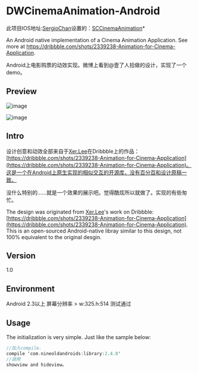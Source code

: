 # DWCinemaAnimation-Android
此项目IOS地址:[SergioChan](https://github.com/SergioChan)设置的：[SCCinemaAnimation](https://github.com/SergioChan/SCCinemaAnimation)*

An Android native implementation of a Cinema Animation Application. See more at https://dribbble.com/shots/2339238-Animation-for-Cinema-Application.

Android上电影购票的动效实现。微博上看到@壹了人拾做的设计，实现了一个demo。

## Preview

![image](https://raw.githubusercontent.com/DavidWangTM/DWCinemaAnimation-Android/master/preview.png)

![image](https://raw.githubusercontent.com/DavidWangTM/DWCinemaAnimation-Android/master/animation.gif)

## Intro

设计创意和动效全部来自于[Xer.Lee](https://dribbble.com/xerlee)在Dribbble上的作品：[https://dribbble.com/shots/2339238-Animation-for-Cinema-Application](https://dribbble.com/shots/2339238-Animation-for-Cinema-Application)。这是一个在Android上原生实现的相似交互的开源库，没有百分百和设计原稿一致。

没什么特别的……就是一个效果的展示吧。觉得酷炫所以就做了。实现的有些匆忙。

The design was originated from [Xer.Lee](https://dribbble.com/xerlee)'s work on Dribbble:[https://dribbble.com/shots/2339238-Animation-for-Cinema-Application](https://dribbble.com/shots/2339238-Animation-for-Cinema-Application). This is an open-sourced Android-native libray similar to this design, not 100% equivalent to the original desgin.


## Version 

1.0

## Environment
Android 2.3以上 屏幕分辨率 > w:325.h:514 测试通过

## Usage

The initialization is very simple. Just like the sample below:

```Objective-C
//加入compile.
compile 'com.nineoldandroids:library:2.4.0' 
//调用 
showview and hideview。
```
